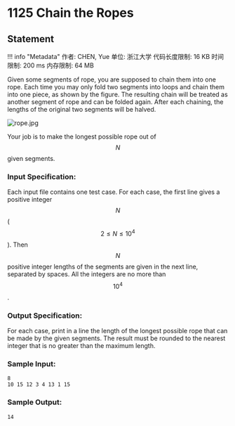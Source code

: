 
# 1125 Chain the Ropes

## Statement

!!! info "Metadata"
    作者: CHEN, Yue
    单位: 浙江大学
    代码长度限制: 16 KB
    时间限制: 200 ms
    内存限制: 64 MB

Given some segments of rope, you are supposed to chain them into one rope. Each time you may only fold two segments into loops and chain them into one piece, as shown by the figure. The resulting chain will be treated as another segment of rope and can be folded again. After each chaining, the lengths of the original two segments will be halved.


![rope.jpg](~/46293e57-aa0e-414b-b5c3-7c4b2d5201e2.jpg)


Your job is to make the longest possible rope out of $$N$$ given segments.

### Input Specification:

Each input file contains one test case. For each case, the first line gives a positive integer $$N$$ ($$2 \le N \le 10^4$$). Then $$N$$ positive integer lengths of the segments are given in the next line, separated by spaces. All the integers are no more than $$10^4$$.

### Output Specification:

For each case, print in a line the length of the longest possible rope that can be made by the given segments. The result must be rounded to the nearest integer that is no greater than the maximum length.

### Sample Input:
```plaintext
8
10 15 12 3 4 13 1 15
```

### Sample Output:
```plaintext
14
```


